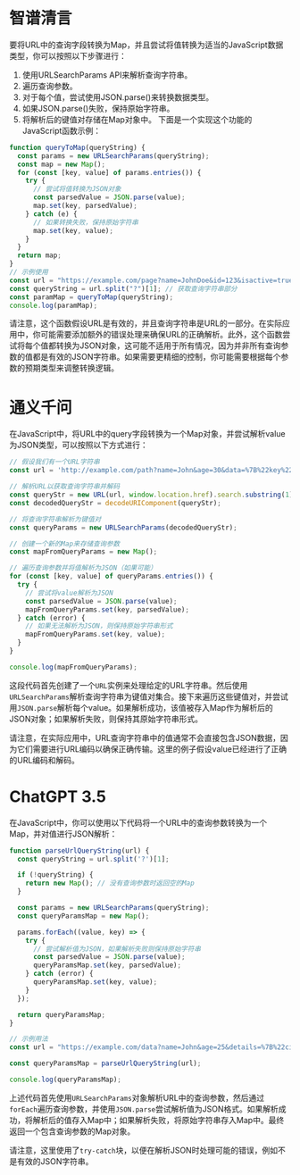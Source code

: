 # 智谱清言

要将URL中的查询字段转换为Map，并且尝试将值转换为适当的JavaScript数据类型，你可以按照以下步骤进行：
1. 使用URLSearchParams API来解析查询字符串。
2. 遍历查询参数。
3. 对于每个值，尝试使用JSON.parse()来转换数据类型。
4. 如果JSON.parse()失败，保持原始字符串。
5. 将解析后的键值对存储在Map对象中。
下面是一个实现这个功能的JavaScript函数示例：
```javascript
function queryToMap(queryString) {
  const params = new URLSearchParams(queryString);
  const map = new Map();
  for (const [key, value] of params.entries()) {
    try {
      // 尝试将值转换为JSON对象
      const parsedValue = JSON.parse(value);
      map.set(key, parsedValue);
    } catch (e) {
      // 如果转换失败，保持原始字符串
      map.set(key, value);
    }
  }
  return map;
}
// 示例使用
const url = "https://example.com/page?name=JohnDoe&id=123&isactive=true&settings={%22theme%22:%22dark%22,%22notifications%22:false}";
const queryString = url.split("?")[1]; // 获取查询字符串部分
const paramMap = queryToMap(queryString);
console.log(paramMap);
```
请注意，这个函数假设URL是有效的，并且查询字符串是URL的一部分。在实际应用中，你可能需要添加额外的错误处理来确保URL的正确解析。此外，这个函数尝试将每个值都转换为JSON对象，这可能不适用于所有情况，因为并非所有查询参数的值都是有效的JSON字符串。如果需要更精细的控制，你可能需要根据每个参数的预期类型来调整转换逻辑。

# 通义千问

在JavaScript中，将URL中的query字段转换为一个Map对象，并尝试解析value为JSON类型，可以按照以下方式进行：

```javascript
// 假设我们有一个URL字符串
const url = 'http://example.com/path?name=John&age=30&data=%7B%22key%22%3A%22value%22%7D'; // data参数已URL编码

// 解析URL以获取查询字符串并解码
const queryStr = new URL(url, window.location.href).search.substring(1);
const decodedQueryStr = decodeURIComponent(queryStr);

// 将查询字符串解析为键值对
const queryParams = new URLSearchParams(decodedQueryStr);

// 创建一个新的Map来存储查询参数
const mapFromQueryParams = new Map();

// 遍历查询参数并将值解析为JSON（如果可能）
for (const [key, value] of queryParams.entries()) {
  try {
    // 尝试将value解析为JSON
    const parsedValue = JSON.parse(value);
    mapFromQueryParams.set(key, parsedValue);
  } catch (error) {
    // 如果无法解析为JSON，则保持原始字符串形式
    mapFromQueryParams.set(key, value);
  }
}

console.log(mapFromQueryParams);
```

这段代码首先创建了一个`URL`实例来处理给定的URL字符串。然后使用`URLSearchParams`解析查询字符串为键值对集合。接下来遍历这些键值对，并尝试用`JSON.parse`解析每个value。如果解析成功，该值被存入Map作为解析后的JSON对象；如果解析失败，则保持其原始字符串形式。

请注意，在实际应用中，URL查询字符串中的值通常不会直接包含JSON数据，因为它们需要进行URL编码以确保正确传输。这里的例子假设value已经进行了正确的URL编码和解码。

# ChatGPT 3.5

在JavaScript中，你可以使用以下代码将一个URL中的查询参数转换为一个Map，并对值进行JSON解析：

```javascript
function parseUrlQueryString(url) {
  const queryString = url.split('?')[1];

  if (!queryString) {
    return new Map(); // 没有查询参数时返回空的Map
  }

  const params = new URLSearchParams(queryString);
  const queryParamsMap = new Map();

  params.forEach((value, key) => {
    try {
      // 尝试解析值为JSON，如果解析失败则保持原始字符串
      const parsedValue = JSON.parse(value);
      queryParamsMap.set(key, parsedValue);
    } catch (error) {
      queryParamsMap.set(key, value);
    }
  });

  return queryParamsMap;
}

// 示例用法
const url = "https://example.com/data?name=John&age=25&details=%7B%22city%22%3A%22New%20York%22%7D";

const queryParamsMap = parseUrlQueryString(url);

console.log(queryParamsMap);
```

上述代码首先使用`URLSearchParams`对象解析URL中的查询参数，然后通过`forEach`遍历查询参数，并使用`JSON.parse`尝试解析值为JSON格式。如果解析成功，将解析后的值存入Map中；如果解析失败，将原始字符串存入Map中。最终返回一个包含查询参数的Map对象。

请注意，这里使用了`try-catch`块，以便在解析JSON时处理可能的错误，例如不是有效的JSON字符串。
